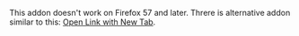 This addon doesn't work on Firefox 57 and later.
Threre is alternative addon similar to this: [Open Link with New Tab](https://addons.mozilla.org/firefox/addon/open-link-with-new-tab/).
